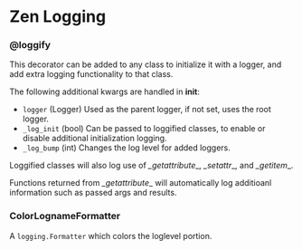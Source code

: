 # Zen Logging

### @loggify

This decorator can be added to any class to initialize it with a logger, and add extra logging functionality to that class.

The following additional kwargs are handled in __init__:

* `logger` (Logger) Used as the parent logger, if not set, uses the root logger.
* `_log_init` (bool) Can be passed to loggified classes, to enable or disable additional initialization logging.
* `_log_bump` (int) Changes the log level for added loggers.

Loggified classes will also log use of _\_getattribute__, _\_setattr__,  and _\_getitem__.

Functions returned from _\_getattribute__ will automatically log additioanl information such as passed args and results.

### ColorLognameFormatter

A `logging.Formatter` which colors the loglevel portion.
